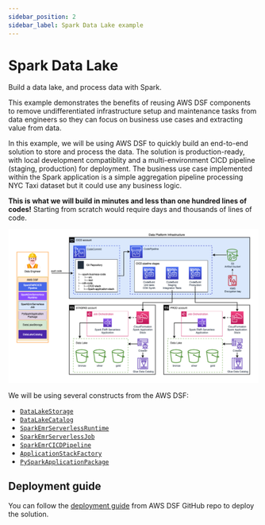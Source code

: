 ```yaml
---
sidebar_position: 2
sidebar_label: Spark Data Lake example
---
```


# Spark Data Lake

Build a data lake, and process data with Spark.

This example demonstrates the benefits of reusing AWS DSF components to remove undifferentiated infrastructure setup and maintenance tasks from data engineers so they can focus on business use cases and extracting value from data.

In this example, we will be using AWS DSF to quickly build an end-to-end solution to store and process the data. The solution is production-ready, with local development compatiblity and a multi-environment CICD pipeline (staging, production) for deployment. 
The business use case implemented within the Spark application is a simple aggregation pipeline processing NYC Taxi dataset but it could use any business logic.

**This is what we will build in minutes and less than one hundred lines of codes!** Starting from scratch would require days and thousands of lines of code.

![Spark Data Lake](../../static/img/spark-data-lake.png)


We will be using several constructs from the AWS DSF:
- [`DataLakeStorage`](/docs/constructs/library/data-lake-storage)
- [`DataLakeCatalog`](/docs/constructs/library/data-lake-catalog)
- [`SparkEmrServerlessRuntime`](/docs/constructs/library/spark-emr-serverless-runtime)
- [`SparkEmrServerlessJob`](/docs/constructs/library/spark-job)
- [`SparkEmrCICDPipeline`](/docs/constructs/library/spark-cicd-pipeline)
- [`ApplicationStackFactory`](/docs/constructs/library/spark-cicd-pipeline#defining-a-cdk-stack-for-the-spark-application)
- [`PySparkApplicationPackage`](/docs/constructs/library/pyspark-application-package)

## Deployment guide

You can follow the [deployment guide](https://github.com/awslabs/aws-data-solutions-framework/tree/main/examples/spark-data-lake) from AWS DSF GitHub repo to deploy the solution.